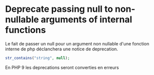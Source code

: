 # Deprecate passing null to non-nullable arguments of internal functions

Le fait de passer un null pour un argument non nullable d'une fonction interne de php déclanchera une notice de deprecation.

```php
str_contains("string", null);
```

En PHP 9 les deprecations seront converties en erreurs
